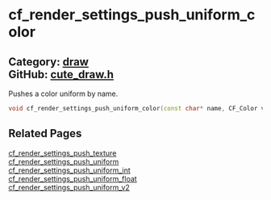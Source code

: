 [//]: # (This file is automatically generated by Cute Framework's docs parser.)
[//]: # (Do not edit this file by hand!)
[//]: # (See: https://github.com/RandyGaul/cute_framework/blob/master/samples/docs_parser.cpp)
[](../header.md ':include')

# cf_render_settings_push_uniform_color

Category: [draw](/api_reference?id=draw)  
GitHub: [cute_draw.h](https://github.com/RandyGaul/cute_framework/blob/master/include/cute_draw.h)  
---

Pushes a color uniform by name.

```cpp
void cf_render_settings_push_uniform_color(const char* name, CF_Color val);
```

## Related Pages

[cf_render_settings_push_texture](/draw/cf_render_settings_push_texture.md)  
[cf_render_settings_push_uniform](/draw/cf_render_settings_push_uniform.md)  
[cf_render_settings_push_uniform_int](/draw/cf_render_settings_push_uniform_int.md)  
[cf_render_settings_push_uniform_float](/draw/cf_render_settings_push_uniform_float.md)  
[cf_render_settings_push_uniform_v2](/draw/cf_render_settings_push_uniform_v2.md)  
